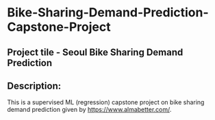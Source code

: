 # Bike-Sharing-Demand-Prediction-Capstone-Project

## Project tile - Seoul Bike Sharing Demand Prediction
## Description:
This is a supervised ML (regression) capstone project on bike sharing demand prediction given by https://www.almabetter.com/.
